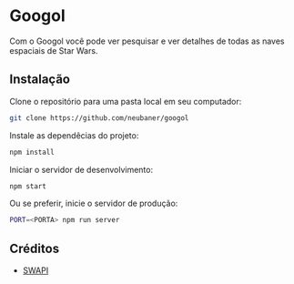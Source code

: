 # Googol

Com o Googol você pode ver pesquisar e ver detalhes de todas as naves espaciais de Star Wars.

## Instalação

Clone o repositório para uma pasta local em seu computador:

```bash
git clone https://github.com/neubaner/googol
```

Instale as dependêcias do projeto:

```bash
npm install
```

Iniciar o servidor de desenvolvimento:

```bash
npm start
```

Ou se preferir, inicie o servidor de produção:

```bash
PORT=<PORTA> npm run server
```

## Créditos

- [SWAPI](https://swapi.co/)
